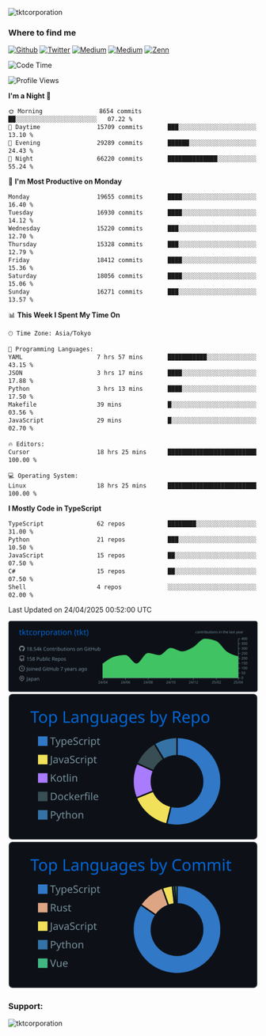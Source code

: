 <p align="left"> <img src="https://komarev.com/ghpvc/?username=tktcorporation&label=Profile%20views&color=0e75b6&style=flat" alt="tktcorporation" /> </p>

<h3>Where to find me</h3>
<p>
<a href="https://github.com/tktcorporation" target="_blank"><img alt="Github" src="https://img.shields.io/badge/GitHub-%2312100E.svg?&style=for-the-badge&logo=Github&logoColor=white" /></a>
<a href="https://twitter.com/tktcorporation" target="_blank"><img alt="Twitter" src="https://img.shields.io/badge/twitter-%231DA1F2.svg?&style=for-the-badge&logo=twitter&logoColor=white" /></a>
<a href="https://www.linkedin.com/in/tktcorporation" target="_blank"><img alt="Medium" src="https://img.shields.io/badge/linkdin-0a66c2.svg?&style=for-the-badge&logo=linkedin&logoColor=white" /></a>
<a href="https://qiita.com/tktcorporation" target="_blank"><img alt="Medium" src="https://img.shields.io/badge/qiita-55C500.svg?&style=for-the-badge&logo=qiita&logoColor=white" /></a>
<a href="https://zenn.dev/tktcorporation" target="_blank"><img alt="Zenn" src="https://img.shields.io/badge/Zenn-3EA8FF.svg?&style=for-the-badge&logo=Zenn&logoColor=white" /></a>
</p>
  
<!--START_SECTION:waka-->
![Code Time](http://img.shields.io/badge/Code%20Time-2%2C315%20hrs%2042%20mins-blue)

![Profile Views](http://img.shields.io/badge/Profile%20Views-0-blue)

**I'm a Night 🦉** 

```text
🌞 Morning                8654 commits        ██░░░░░░░░░░░░░░░░░░░░░░░   07.22 % 
🌆 Daytime                15709 commits       ███░░░░░░░░░░░░░░░░░░░░░░   13.10 % 
🌃 Evening                29289 commits       ██████░░░░░░░░░░░░░░░░░░░   24.43 % 
🌙 Night                  66220 commits       ██████████████░░░░░░░░░░░   55.24 % 
```
📅 **I'm Most Productive on Monday** 

```text
Monday                   19655 commits       ████░░░░░░░░░░░░░░░░░░░░░   16.40 % 
Tuesday                  16930 commits       ████░░░░░░░░░░░░░░░░░░░░░   14.12 % 
Wednesday                15220 commits       ███░░░░░░░░░░░░░░░░░░░░░░   12.70 % 
Thursday                 15328 commits       ███░░░░░░░░░░░░░░░░░░░░░░   12.79 % 
Friday                   18412 commits       ████░░░░░░░░░░░░░░░░░░░░░   15.36 % 
Saturday                 18056 commits       ████░░░░░░░░░░░░░░░░░░░░░   15.06 % 
Sunday                   16271 commits       ███░░░░░░░░░░░░░░░░░░░░░░   13.57 % 
```


📊 **This Week I Spent My Time On** 

```text
🕑︎ Time Zone: Asia/Tokyo

💬 Programming Languages: 
YAML                     7 hrs 57 mins       ███████████░░░░░░░░░░░░░░   43.15 % 
JSON                     3 hrs 17 mins       ████░░░░░░░░░░░░░░░░░░░░░   17.88 % 
Python                   3 hrs 13 mins       ████░░░░░░░░░░░░░░░░░░░░░   17.50 % 
Makefile                 39 mins             █░░░░░░░░░░░░░░░░░░░░░░░░   03.56 % 
JavaScript               29 mins             █░░░░░░░░░░░░░░░░░░░░░░░░   02.70 % 

🔥 Editors: 
Cursor                   18 hrs 25 mins      █████████████████████████   100.00 % 

💻 Operating System: 
Linux                    18 hrs 25 mins      █████████████████████████   100.00 % 
```

**I Mostly Code in TypeScript** 

```text
TypeScript               62 repos            ████████░░░░░░░░░░░░░░░░░   31.00 % 
Python                   21 repos            ███░░░░░░░░░░░░░░░░░░░░░░   10.50 % 
JavaScript               15 repos            ██░░░░░░░░░░░░░░░░░░░░░░░   07.50 % 
C#                       15 repos            ██░░░░░░░░░░░░░░░░░░░░░░░   07.50 % 
Shell                    4 repos             ░░░░░░░░░░░░░░░░░░░░░░░░░   02.00 % 
```




 Last Updated on 24/04/2025 00:52:00 UTC
<!--END_SECTION:waka-->

[![](https://raw.githubusercontent.com/tktcorporation/tktcorporation/master/profile-summary-card-output/github_dark/0-profile-details.svg)](https://github.com/vn7n24fzkq/github-profile-summary-cards)
[![](https://raw.githubusercontent.com/tktcorporation/tktcorporation/master/profile-summary-card-output/github_dark/1-repos-per-language.svg)](https://github.com/vn7n24fzkq/github-profile-summary-cards) [![](https://raw.githubusercontent.com/tktcorporation/tktcorporation/master/profile-summary-card-output/github_dark/2-most-commit-language.svg)](https://github.com/vn7n24fzkq/github-profile-summary-cards)

<h3 align="left">Support:</h3>
<p><a href="https://www.buymeacoffee.com/tktcorporation"> <img align="left" src="https://cdn.buymeacoffee.com/buttons/v2/default-yellow.png" height="50" width="210" alt="tktcorporation" /></a></p><br><br>
